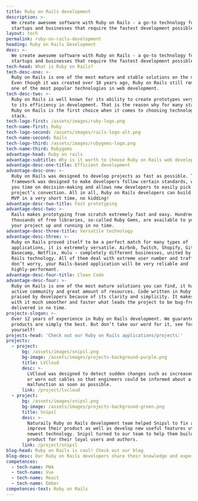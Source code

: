 ```yaml
---
title: Ruby on Rails development
description: >-
  We create awesome software with Ruby on Rails - a go-to technology for
  startups and businesses that require the fastest development possible
layout: tech
permalink: ruby-on-rails-development
heading: Ruby on Rails Development
desc: >-
  We create awesome software with Ruby on Rails - a go-to technology for
  startups and businesses that require the fastest development possible
tech-head: What is Ruby on Rails?
tech-desc-one: >-
  Ruby on Rails is one of the most mature and stable solutions on the market.
  Even though it was created over 10 years ago, Ruby on Rails still remains as
  one of the most popular technologies in web development.
tech-desc-two: >-
  Ruby on Rails is well known for its ability to create prototypes very fast due
  to its efficiency in development. That is the reason why for many startups
  Ruby on Rails is the first choice when it comes to choosing technological
  stack.
tech-logo-first: /assets/images/ruby-logo.png
tech-name-first: Ruby
tech-logo-second: /assets/images/rails-logo-alt.png
tech-name-second: Rails
tech-logo-third: /assets/images/rubygems-logo.png
tech-name-third: Rubygems
advantage-head: Ruby on rails
advantage-subtitle: Why is it worth to choose Ruby on Rails web development?
advantage-desc-one-title: Efficient development
advantage-desc-one: >-
  Ruby on Rails was designed to develop projects as fast as possible. The
  framework was designed to make developers follow certain standards, what saves
  you time on decision-making and allows new developers to easily pick up your
  project’s convection. All in all, Ruby on Rails developers can build a working
  MVP in a very short time, no kidding!
advantage-desc-two-title: Fast prototyping
advantage-desc-two: >-
  Rails makes prototyping from scratch extremely fast and easy. Hundreds of
  thousands of free libraries, so-called Ruby Gems, are available to you to get
  your project up and running in no time.
advantage-desc-three-title: Versatile technology
advantage-desc-three: >-
  Ruby on Rails proved itself to be a perfect match for many types of
  applications, it is extremely versatile. Airbnb, Twitch, Shopify, Github,
  Basecamp, Netflix, Hulu - completely different businesses, united by Ruby on
  Rails technology. All of them deal with extreme user number and traffic, so
  don’t worry, your Rails-based application will be very reliable and
  highly-performant.
advantage-desc-four-title: Clean Code
advantage-desc-four: >-
  Ruby on Rails is one of the most mature solutions you can find, it has an
  active community and great amount of resources. Code written in Ruby is
  praised by developers because of its clarity and simplicity. It makes working
  with it much smoother and faster what leads the project to be bug-free and
  delivered in no time.
projects-slogan: >-
  Over 12 years of experience in Ruby on Rails development. We guarantee our
  products are simply the best. But don’t take our word for it, see for
  yourself!
projects-head: 'Check out our Ruby on Rails applications/projects:'
projects:
  - project:
      bg: /assets/images/snipsl.png
      bg-image: /assets/images/projects-background-purple.png
      title: LVCloud
      desc: >-
        LVCloud was designed to detect sudden changes such as increased humidity
        or worn out cables so that engineers could be informed about a possible
        malfunction as soon as possible.
      link: /project/lvcloud
  - project:
      bg: /assets/images/snipsl.png
      bg-image: /assets/images/projects-background-green.png
      title: Snipsl
      desc: >-
        Naturaily Ruby on Rails development team helped Snipsl to fix and
        improve their product as well as develop new useful features utilizing
        newest technology. Snipsl turned to our team to help them build a better
        product for their loyal users and authors.
      link: /project/snipsl
blog-head: Ruby on Rails is cool! Check out our blog
blog-desc: Our Ruby on Rails developers share their knowledge and experience on our blog.
competences:
  - tech-name: PWA
  - tech-name: Vue
  - tech-name: React
  - tech-name: Ember
competences-text: Ruby on Rails
---
```


